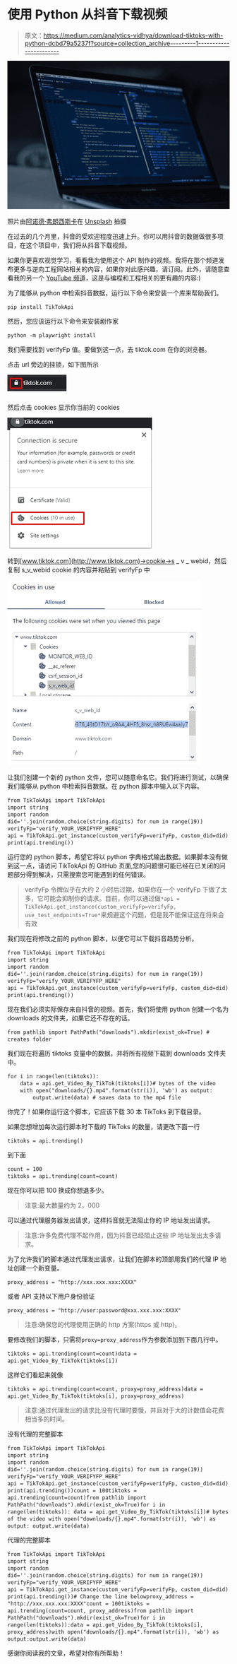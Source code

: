 # 使用 Python 从抖音下载视频

> 原文：<https://medium.com/analytics-vidhya/download-tiktoks-with-python-dcbd79a5237f?source=collection_archive---------1----------------------->

![](img/0fdde0c5543c9946ee7ddef5cbbc1389.png)

照片由[阿诺德·弗朗西斯卡](https://unsplash.com/@clark_fransa)在 [Unsplash](https://unsplash.com/photos/f77Bh3inUpE) 拍摄

在过去的几个月里，抖音的受欢迎程度迅速上升。你可以用抖音的数据做很多项目，在这个项目中，我们将从抖音下载视频。

如果你更喜欢视觉学习，看看我为使用这个 API 制作的视频。我将在那个频道发布更多与逆向工程网站相关的内容，如果你对此感兴趣，请订阅。此外，请随意查看我的另一个 [YouTube 频道](https://www.youtube.com/c/davidteather)，这是与编程和工程相关的更有趣的内容:)

为了能够从 python 中检索抖音数据，运行以下命令来安装一个库来帮助我们。

```
pip install TikTokApi
```

然后，您应该运行以下命令来安装剧作家

```
python -m playwright install
```

我们需要找到 verifyFp 值。要做到这一点，去 tiktok.com 在你的浏览器。

点击 url 旁边的挂锁，如下图所示

![](img/dce2df33853f7e316fdf2bd230660121.png)

然后点击 cookies 显示你当前的 cookies

![](img/792c9be8bb2a2c1ce5d147da0c57271e.png)

转到[www.tiktok.com](http://www.tiktok.com)->cookie->s _ v _ webid，然后复制 s_v_webid cookie 的内容并粘贴到 verifyFp 中

![](img/9d74e543e2c8c32e7db92b8eef7299c9.png)

让我们创建一个新的 python 文件，您可以随意命名它。我们将进行测试，以确保我们能够从 python 中检索抖音数据。在 python 脚本中输入以下内容。

```
from TikTokApi import TikTokApi
import string
import random
did=''.join(random.choice(string.digits) for num in range(19))
verifyFp="verify_YOUR_VERIFYFP_HERE"
api = TikTokApi.get_instance(custom_verifyFp=verifyFp, custom_did=did)
print(api.trending())
```

运行您的 python 脚本，希望它将以 python 字典格式输出数据。如果脚本没有做到这一点，请访问 TikTokApi 的 GitHub 页面,您的问题很可能已经在已关闭的问题部分得到解决，只需搜索您可能遇到的任何错误。

> verifyFp 令牌似乎在大约 2 小时后过期，如果你在一个 verifyFp 下做了太多，它可能会抑制你的请求。目前，你可以通过做`*api = TikTokApi.get_instance(custom_verifyFp=verifyFp, use_test_endpoints=True*`来规避这个问题，但是我不能保证这在将来会有效

我们现在将修改之前的 python 脚本，以便它可以下载抖音趋势分析。

```
from TikTokApi import TikTokApi
import string
import random
did=''.join(random.choice(string.digits) for num in range(19))
verifyFp="verify_YOUR_VERIFYFP_HERE"
api = TikTokApi.get_instance(custom_verifyFp=verifyFp, custom_did=did)
print(api.trending())
```

现在我们必须实际保存来自抖音的视频。首先，我们将使用 python 创建一个名为 downloads 的文件夹，如果它还不存在的话。

```
from pathlib import PathPath("downloads").mkdir(exist_ok=True) # creates folder
```

我们现在将遍历 tiktoks 变量中的数据，并将所有视频下载到 downloads 文件夹中。

```
for i in range(len(tiktoks)):
    data = api.get_Video_By_TikTok(tiktoks[i])# bytes of the video
    with open("downloads/{}.mp4".format(str(i)), 'wb') as output:
        output.write(data) # saves data to the mp4 file
```

你完了！如果你运行这个脚本，它应该下载 30 本 TikToks 到下载目录。

如果您想增加每次运行脚本时下载的 TikToks 的数量，请更改下面一行

```
tiktoks = api.trending()
```

到下面

```
count = 100
tiktoks = api.trending(count=count)
```

现在你可以把 100 换成你想退多少。

> 注意:最大数量约为 2，000

可以通过代理服务器发出请求，这样抖音就无法阻止你的 IP 地址发出请求。

> 注意:许多免费代理不起作用，因为抖音已经阻止这些 IP 地址发出太多请求。

为了允许我们的脚本通过代理发出请求，让我们在脚本的顶部用我们的代理 IP 地址创建一个新变量。

```
proxy_address = "http://xxx.xxx.xxx:XXXX"
```

或者 API 支持以下用户身份验证

```
proxy_address = "http://user:password@xxx.xxx.xxx:XXXX"
```

> 注意:确保您的代理使用正确的 http 方案(https 或 http)。

要修改我们的脚本，只需将`proxy=proxy_address`作为参数添加到下面几行中。

```
tiktoks = api.trending(count=count)data = api.get_Video_By_TikTok(tiktoks[i])
```

这样它们看起来就像

```
tiktoks = api.trending(count=count, proxy=proxy_address)data = api.get_Video_By_TikTok(tiktoks[i], proxy=proxy_address)
```

> 注意:通过代理发出的请求比没有代理时要慢，并且对于大的计数值会花费相当多的时间。

没有代理的完整脚本

```
from TikTokApi import TikTokApi
import string
import random
did=''.join(random.choice(string.digits) for num in range(19))
verifyFp="verify_YOUR_VERIFYFP_HERE"
api = TikTokApi.get_instance(custom_verifyFp=verifyFp, custom_did=did)
print(api.trending())count = 100tiktoks = api.trending(count=count)from pathlib import PathPath("downloads").mkdir(exist_ok=True)for i in range(len(tiktoks)): data = api.get_Video_By_TikTok(tiktoks[i])# bytes of the video with open("downloads/{}.mp4".format(str(i)), 'wb') as output: output.write(data)
```

代理的完整脚本

```
from TikTokApi import TikTokApi
import string
import random
did=''.join(random.choice(string.digits) for num in range(19))
verifyFp="verify_YOUR_VERIFYFP_HERE"
api = TikTokApi.get_instance(custom_verifyFp=verifyFp, custom_did=did)
print(api.trending())# Change the line belowproxy_address = "http://xxx.xxx.xxx:XXXX"count = 100tiktoks = api.trending(count=count, proxy_address)from pathlib import PathPath("downloads").mkdir(exist_ok=True)for i in range(len(tiktoks)):data = api.get_Video_By_TikTok(tiktoks[i], proxy_address)with open("downloads/{}.mp4".format(str(i)), 'wb') as output:output.write(data)
```

感谢你阅读我的文章，希望对你有所帮助！
